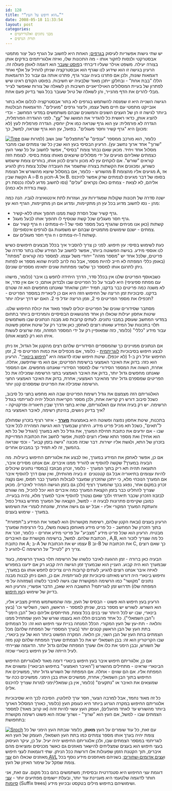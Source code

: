 ```yaml
---
id: 128
title: "“הוא חיפש על העץ…”"
date: 2008-05-18 11:33:54
layout: post
categories: 
  - מבני נתונים ואלגוריתמים
  - תורת הגרפים
---
```

יש שתי גישות אפשריות לעיסוק <a href="http://he.wikipedia.org/wiki/%D7%AA%D7%95%D7%A8%D7%AA_%D7%94%D7%92%D7%A8%D7%A4%D7%99%D7%9D">בגרפים</a>; האחת היא לחשוב על הגרף כעל יצור מתמטי אבסטרקטי ולנסות לחקור אותו - מה התכונות שלו, ואיזה אלגוריתמים בודקים אותן בצורה יעילה. משפט אוילר שעליו דיברתי ב<a href="http://www.gadial.net/?p=125">פוסט שעבר</a> הוא דוגמה לאופן פעולה זה. הרעיון בגישה זו הוא שידוע לנו שגרף הוא אבסטרקציה שניתן להחיל על אלף ואחד דוגמאות שונות, ולכן אם פתרנו בעיה עבור גרף, פתרנו אותה גם עבור כל הדוגמאות הללו "בבת אחת" - ובחלקן ייתכן מאוד שלבעיה יש חשיבות. בפוסט הקודם ראינו שיש לפתרון של בעיית המסלולים האוילריאניים חשיבות הן לשאלה של צורות שאפשר לצייר מבלי להרים את הדף מהנייר, והן לשאלה של טיול שעובר בכל גשר בדיוק פעם אחת.

הגישה השנייה היא זו שמנסה להשתמש בגרפים לא בתור אבסטרקציה לכלום אלא בתור אובייקט מתמטי עם חיים משל עצמו, וליצור גרפים "מועילים". הדוגמאות הבולטות ביותר לגישה זו הן של העצים השונים והמשונים שבהם משתמשים במדעי המחשב - וכדי להציג אותן, כדאי ראשית כל להגדיר את המושג של "<a href="http://he.wikipedia.org/wiki/%D7%A2%D7%A5_(%D7%AA%D7%95%D7%A8%D7%AA_%D7%94%D7%92%D7%A8%D7%A4%D7%99%D7%9D)">עץ</a>". לפני ההגדרה הפורמלית, הגדרה לא פורמלית: עץ הוא גרף שנראה כמו אילן יוחסין.
הגדרה פורמלית לעץ (לא מכוון) היא "גרף קשיר וחסר מעגלים". בפועל, עץ הוא גרף שנראה, למשל, כך:

<a href="http://www.gadial.net/wp-content/uploads/2008/05/tree.png" title="Tree"><img src="http://www.gadial.net/wp-content/uploads/2008/05/tree.png" alt="Tree" /></a>
כלומר, הוא מורכב ממספר "ענפים" ש"מתפצלים" שוב ושוב (למרות שגם "שרוך" אחד ארוך נחשב עץ). הרעיון הבסיסי בעץ הוא שבין כל שני צמתים שבו מחבר מסלול אחד ויחיד. מכאן שאם נבחר צומת "בסיסי", אפשר לחשוב על כל שאר העץ כצמתים שאליהם מגיעים על ידי מסלולים שיוצאים מאותו צומת בסיסי. לצומת הזה קוראים "שורש". אם לוקחים עץ לא מכוון ורוצים לכוון אותו, בוחרים צומת שישמש כשורש, ומכוונים את הקשתות בצורה שתשמר את העובדה שלכל צומת ניתן להגיע מהשורש - כלומר, אם במסלול שיוצא מהשורש אל הצומת B מגיעים אליו מהצומת A, אז הקשת שבין A ו-B תכוון מ-A אל B. בסופו של דבר מגיעים לצמתים שרק אפשר להיכנס אליהם, לא לצאת - צמתים כאלו נקראים "עלים" (נסו לחשוב מדוע לעלה נכנסת רק קשת בודדת ולא כמה).

ישנה סדרה של תכונות שקולות שמגדירות עץ, ועוזרות לתת אינטואיציה לגביו. הנה כמה מהן - נסו לחשוב מדוע בכל עץ הן מתקיימות, ומדוע אם הן מתקיימות, הגרף הוא עץ:
<ul>
	<li>גרף קשיר שכל הסרת קשת ממנו תהפוך אותו ללא-קשיר.</li>
	<li>גרף חסר מעגלים שכל קשת שנוסיף לו תהפוך אותו לבעל מעגל.</li>
	<li>גרף קשיר עם n צמתים ו-n-1 קשתות (כאן אנו מניחים שהגרף בעל מספר סופי של צמתים - ישנם שימושים מתמטיים שבהם יש משמעות גם לגרפים אינסופיים).</li>
	<li>גרף חסר מעגלים עם n צמתים ו-n-1 קשתות.</li>
</ul>
כעת לשימוש בסיסי: עץ חיפוש. לפני כן צריך להסביר איך בכלל מבצעים חיפושים כשיש לנו אוספי מידע. בגישה הפשוטה ביותר, אפשר לחשוב על המידע שלנו בתור סדרה של פריטים, שלכל אחד יש "מספר מזהה" ייחודי משל עצמו. למספר כזה קוראים "מפתח" (באופן כללי המפתח לא חייב להיות מספר, אבל נוח לרוב להניח שהוא מספר או לפחות ניתן לתרגם אותו למספר כך שלשני מפתחות שונים יתאימו מספרים שונים).

כשבאוסף הפריטים שלנו אין בכלל סדר, הדרך היחידה לחפש בו איבר (כלומר, מישהו עם מפתח ספיציפי) היא לעבור על כל הפריטים שבו ולבדוק אותם; כי אם אין סדר, אז לא משנה כמה פריטים כבר בדקנו, תמיד ייתכן שהאחד שאנחנו מחפשים הוא זה שטרם בדקנו. סיבוכיות זמן הריצה של החיפוש הזה היא אם כן לינארית במספר הפריטים - תכפילו את מספר הפריטים פי 2, וזמן הריצה יגדל פי 2. האם יש דרך יעילה יותר?

מסתבר שסידורים שונים של הפריטים יכולים לשפר מאוד את יכולת החיפוש שלנו. שיטות אחסון יעילות שכאלו הן אחד מהנושאים הבסיסיים והמרכזיים ביותר בתחום במדעי המחשב שעוסק במבני נתונים. לעתים קרובות סוג מבנה הנתונים שבו משתמשים תלוי בתכונות של המידע שאותו רוצים לאחסן; כאן אדבר רק על שיטת אחסון פשוטה עבור מידע "כללי" (כלומר, כזה שמאופיין רק על ידי המספר המזהה, ומה שרוצים לעשות איתו הוא רק למצוא אותו).

אם הנתונים ממויינים כך שהמספרים הסידוריים שלהם רצים מהקטן אל הגדול, אז ניתן לבצע חיפוש בסיבוכיות <a href="http://he.wikipedia.org/wiki/%D7%9C%D7%95%D7%92%D7%A8%D7%99%D7%AA%D7%9D">לוגריתמית</a> - כלומר, אם מכפילים את כמות הפריטים פי 2, זמן החיפוש יגדל רק ב-1 (לא יוכפל). שיטת חיפוש שכזו לדוגמה היא "<a href="http://he.wikipedia.org/wiki/%D7%97%D7%99%D7%A4%D7%95%D7%A9_%D7%91%D7%99%D7%A0%D7%90%D7%A8%D7%99">חיפוש בינארי</a>". הרעיון הוא כזה: בדוק את האיבר האמצעי ברשימת הפריטים; אם הוא מי שחיפשנו, אחלה. אחרת, השווה את המספר הסידורי שלו למספר הסידורי שאנחנו מחפשים. אם המספר שאנחנו מחפשים גדול יותר, בדוק את האיבר האמצעי בחצי הרשימה שמכילה את כל הפריטים שמספרם גדול יותר מהאיבר האמצעי; אחרת, בדוק את האיבר האמצעי החצי הרשימה שמכילה את הפריטים שמספרם קטן יותר.

האלגוריתם הזה מצמצם את גודל רשימת הפריטים שבה הוא מחפש בחצי כל סיבוב, כשכל סיבוב דורש רק קריאה אחת, ולכן מספר הקריאות הכולל יהיה לוגריתמי בגודל הרשימה. יש רק בעיה אחת עם האלגוריתם, שהיא בחצי הדרך שבין תיאוריה ופרקטיקה - איך בדיוק ניגשים, בהינתן רשימה, לאיבר האמצעי בה?

בתכנות, שיטת אחסון נפוצה ופשוטה היא באמצעות <a href="http://he.wikipedia.org/wiki/%D7%9E%D7%A2%D7%A8%D7%9A_(%D7%9E%D7%91%D7%A0%D7%94_%D7%A0%D7%AA%D7%95%D7%A0%D7%99%D7%9D)"><strong>מערך</strong></a> - איזור רציף בזכרון שמחולק ל"תאים", כשכל תא מכיל פריט מידע. היתרון שבמערך הוא הגישה המהירה לכל איבר שבו - אם יודעים את כתובת תחילת המערך, את גודל כל תא במערך (הגודל של כל תא הוא אחיד) ואת מספר התא שאליו רוצים לפנות, אפשר לחשב את הכתובת המדוייקת בזכרון של התא, ולגשת אליו ישירות. דבר שכזה מכונה "גישה בזמן קבוע" - וכפי שנראה בהמשך, זה לא תמיד כך במבנים אחרים.

אם כן, אפשר לאחסן את המידע במערך, ואז לבצע את אלגוריתם החיפוש ביעילות. מה הבעיה במערך? שקשה להוסיף או להוריד ממנו איברים. אם אנחנו מסירים איבר, התוצאה תהיה תא ריק בתוך המערך - כלומר, זכרון מבוזבז (במסדי נתונים שיכולים להיות עצומים בתיאוריה אבל גם קטנטנים  זו בעיה מהותית), ואין שום דרך להוסיף איבר אם המערך הנוכחי מלא, כי ייתכן שהזכרון שמעבר לגבולות המערך כבר תפוס, ואם נקצה זכרון במקום אחר, נפגע בכך שהמערך רציף (ולכן גם בזמן הגישה המהיר לאיבריו). מכאן שצריך להחליט כבר בזמן הקצאת המערך כמה איברים הוא יוכל להכיל, מה שגורם לבזבוז הזכרון שכבר תיארתי ולכך שאם נצטרך להוסיף איבר למערך מלא, נהיה בבעייה. כמובן שקיימים פתרונות לבעיה זו - למשל, הקצאה של המערך מחדש בגודל כפול והעתקת המערך המקורי אליו - אבל יש גם גישה אחרת, שזונחת לגמרי את השימוש במערך - שימוש בעצים.

הרעיון בעצים (ובאח הקטן שלהם, רשימות מקושרות) הוא לשמור את המידע ב"תפזורת" בתוך הזכרון של המחשב - כל פריט מידע מאוחסן בשטח משלו, בלי הרציפות שמערך מבטיח. הרעיון הוא שכל פריט מידע "מצביע" על פריטי מידע אחרים - כלומר, זוכר את הכתובת שלהם. למשל, ברשימה מקושרת עם האיברים , A,B, כל מה שצריך לזכור הוא את כתובת A; ב-A עצמו יש את הכתובת של B וב-B את הכתובת של C, כך שאם רוצים להגיע ל-C צריך רק "לטייל" על הרשימה.

הבעיה כאן ברורה - זמן ההגעה לאיבר כלשהו של הרשימה תלוי באורך הרשימה, בעוד שבמערך הוא היה קבוע. העניין הוא שבמערך זמן הגישה היה קבוע רק אם ידענו במפורש לאיזה איבר אנחנו רוצים להגיע; לעתים קרובות היינו צריכים לחפש אותו גם במערך, וחיפוש בינארי היה דורש מאיתנו סיבוכיות זמן לוגריתמית. אם כן, האם ניתן לבנות מבנה נתונים "מקושר" כמו הרשימה המקושרת שבו גישה לאיבר כלשהו (שמזוהה על פי המפתח שלו) תדרוש זמן לוגריתמי? התשובה היא שאכן, הדבר אפשרי; והרעיון הוא בדיוק של שימוש ב<a href="http://he.wikipedia.org/wiki/%D7%A2%D7%A5_%D7%97%D7%99%D7%A4%D7%95%D7%A9">עץ חיפוש</a>.

הרעיון בעץ חיפוש הוא פשוט - הבסיס של העץ, ומה שהמשתמש מחזיק מצביע אליו, הוא השורש. לשורש יש מספר בנים, שניתן למספר - הראשון, השני, השלישי וכו' (בעץ בינארי, שבו יש לכל היותר שני בנים בכל צומת, מתייחסים אליהם כאל "הבן הימני" ו"הבן השמאלי"). כל אחד מהבנים הללו הוא בעצמו שורש של העץ שמתחיל ממנו והלאה - תת-עץ של העץ המקורי. הכלל המנחה בניית עצי חיפוש הוא זה: כל הצמתים בתת העץ של הבן הראשון קטנים יותר (בערך המספרי של המפתח שלהם) מכל הצמתים בתת העץ של הבן השני, וכן הלאה. המקרה הפשוט ביותר הוא של עץ בינארי, שבו הקריטריון הוא זה: בבן השמאלי יש את כל הצמתים שערך המפתח שלהם קטן מזה של השורש, ובבן הימני את כלו אלו שערך המפתח שלהם גדול יותר. הדוגמה שציירתי לעיל הייתה של עץ חיפוש בינארי שכזה.

אם כן, אלגוריתם חיפוש איבר בעץ חיפוש בינארי דומה מאוד לאלגוריתם החיפוש הבינארי שראינו - מתחילים מהשורש ("האיבר האמצעי" בחיפוש הבינארי) ומשווים את המפתח אליו. אם הם שווים - אחלה. אם המפתח של השורש גדול יותר, ממשיכים את החיפוש בתוך הבן השמאלי; אחרת, ממשיכים אותו בבן הימני. ממשיכים ככה עד שמוצאים את האיבר או "נתקעים" (כלומר, אין בן שמאלי/ימני למרות שצריך להיכנס אליו).

כל זה מאוד נחמד, אבל למרבה הצער, חסר ערך לחלוטין. הסיבה לכך היא שסיבוכיות אלגוריתם החיפוש במקרה הגרוע ביותר היא כעומק העץ (כלומר, כאורך המסלול הארוך ביותר מהשורש עד לאחד מהעלים), ועומק העץ עשוי להיות זהה (או קרוב מאוד) למספר הצמתים שבו - למשל, אם העץ הוא "שרוך" - ושרוך שכזה הוא פשוט רשימה מקושרת בתחפושת:

<a href="http://www.gadial.net/wp-content/uploads/2008/05/sroch.png" title="Sroch"><img src="http://www.gadial.net/wp-content/uploads/2008/05/sroch.png" alt="Sroch" /></a>
עם זאת, כל עוד שומרים על העץ <strong>מאוזן</strong>, כלומר שבתת העץ הימני של כל צומת יהיה בערך אותו מספר צמתים כמו בתת העץ השמאלי, העומק של העץ הוא לוגריתמי במספר הצמתים שבו, ולכן אלגוריתם החיפוש יהיה יעיל. על כן, עיקר העיסוק בעצי חיפוש הוא בעצים שמצליחים להישאר מאוזנים גם כאשר מכניסים ומוציאים מהם איברים, תוך הקטנת הזמן שפעולות אלו דורשות ככל הניתן. שתי דוגמאות לעצי חיפוש מאוזנים שכאלו הם <a href="http://he.wikipedia.org/wiki/%D7%A2%D7%A5_AVL">עצי AVL</a> ו<a href="http://he.wikipedia.org/wiki/%D7%A2%D7%A5_%D7%90%D7%93%D7%95%D7%9D_%D7%A9%D7%97%D7%95%D7%A8">עצים אדומים-שחורים</a>; בשניהם מאחסנים מידע נוסף בכל צומת שמקל על שימור האיזון של העץ.

דוגמת עצי החיפוש היא סטנדרטית ובסיסית; משתמשים בהם בכל מקום. עם זאת, אני חותר לדוגמה שלטעמי היא מעניינת עוד יותר, ובעלת יישומים מפתיעים יותר - <a href="http://he.wikipedia.org/wiki/%D7%A2%D7%A5_%D7%A1%D7%99%D7%A4%D7%95%D7%AA">עצי סיומות</a> (Suffix trees) ושימושיהם בחיפוש מילים בטקסט ובכיווץ מידע.
